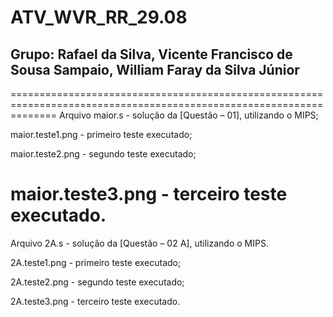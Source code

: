 # ATV_WVR_RR_29.08

Grupo: Rafael da Silva, Vicente Francisco de Sousa Sampaio, William Faray da Silva Júnior
------------------------------------------------------------------------------------------------------------------
====================================================================================================================
Arquivo maior.s  - solução da [Questão – 01], utilizando o MIPS; 

maior.teste1.png - primeiro teste executado;

maior.teste2.png - segundo teste executado;

maior.teste3.png - terceiro teste executado.	
====================================================================================================================
Arquivo 2A.s - solução da [Questão – 02 A], utilizando o MIPS.

2A.teste1.png - primeiro teste executado;

2A.teste2.png - segundo teste executado;

2A.teste3.png - terceiro teste executado.

